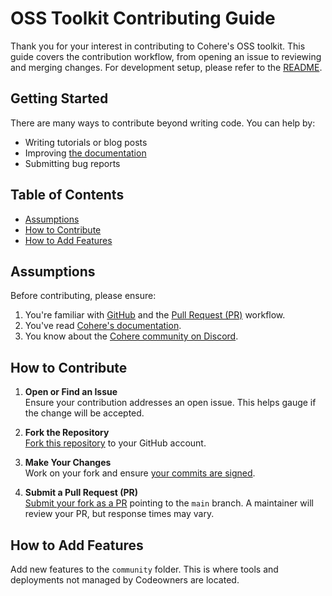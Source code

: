 # OSS Toolkit Contributing Guide

Thank you for your interest in contributing to Cohere's OSS toolkit. This guide covers the contribution workflow, from opening an issue to reviewing and merging changes. For development setup, please refer to the [README](README.md).

## Getting Started

There are many ways to contribute beyond writing code. You can help by:
- Writing tutorials or blog posts
- Improving [the documentation](https://docs.cohere.com)
- Submitting bug reports

## Table of Contents

- [Assumptions](#assumptions)
- [How to Contribute](#how-to-contribute)
- [How to Add Features](#how-to-add-features)

## Assumptions

Before contributing, please ensure:
1. You're familiar with [GitHub](https://github.com) and the [Pull Request (PR)](https://help.github.com/en/github/collaborating-with-issues-and-pull-requests/about-pull-requests) workflow.
2. You've read [Cohere's documentation](https://docs.cohere.com).
3. You know about the [Cohere community on Discord](https://discord.com/invite/co-mmunity).

## How to Contribute

1. **Open or Find an Issue**  
   Ensure your contribution addresses an open issue. This helps gauge if the change will be accepted.
   
2. **Fork the Repository**  
   [Fork this repository](https://docs.github.com/en/pull-requests/collaborating-with-pull-requests/working-with-forks/fork-a-repo) to your GitHub account.

3. **Make Your Changes**  
   Work on your fork and ensure [your commits are signed](https://docs.github.com/en/authentication/managing-commit-signature-verification/about-commit-signature-verification).

4. **Submit a Pull Request (PR)**  
   [Submit your fork as a PR](https://help.github.com/en/github/collaborating-with-issues-and-pull-requests/creating-a-pull-request-from-a-fork) pointing to the `main` branch. A maintainer will review your PR, but response times may vary.

## How to Add Features

Add new features to the `community` folder. This is where tools and deployments not managed by Codeowners are located.
